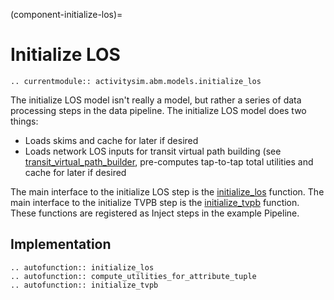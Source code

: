 (component-initialize-los)=
# Initialize LOS

```{eval-rst}
.. currentmodule:: activitysim.abm.models.initialize_los
```

The initialize LOS model isn't really a model, but rather a series of data processing steps in the data pipeline.
The initialize LOS model does two things:

  * Loads skims and cache for later if desired
  * Loads network LOS inputs for transit virtual path building (see [transit_virtual_path_builder](transit_virtual_path_builder), pre-computes tap-to-tap total utilities and cache for later if desired

The main interface to the initialize LOS step is the [initialize_los](activitysim.abm.models.initialize_los.initialize_los)
function.  The main interface to the initialize TVPB step is the [initialize_tvpb](activitysim.abm.models.initialize_los.initialize_tvpb)
function.  These functions are registered as Inject steps in the example Pipeline.


## Implementation

```{eval-rst}
.. autofunction:: initialize_los
.. autofunction:: compute_utilities_for_attribute_tuple
.. autofunction:: initialize_tvpb
```
